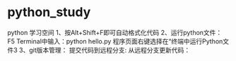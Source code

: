 # python_study
python 学习空间
1、按Alt+Shift+F即可自动格式化代码
2、运行python文件：
F5
Terminal中输入：python hello.py
程序页面右键选择在“终端中运行Python文件3
3、git版本管理：
提交代码到远程分支:
从远程分支更新代码：
